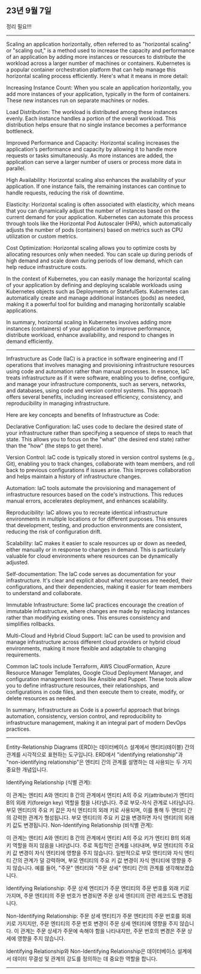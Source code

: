 ## 23년 9월 7일

정리 필요!!!

------

Scaling an application horizontally, often referred to as "horizontal scaling" or "scaling out," is a method used to increase the capacity and performance of an application by adding more instances or resources to distribute the workload across a larger number of machines or containers. Kubernetes is a popular container orchestration platform that can help manage this horizontal scaling process efficiently. Here's what it means in more detail:

Increasing Instance Count: When you scale an application horizontally, you add more instances of your application, typically in the form of containers. These new instances run on separate machines or nodes.

Load Distribution: The workload is distributed among these instances evenly. Each instance handles a portion of the overall workload. This distribution helps ensure that no single instance becomes a performance bottleneck.

Improved Performance and Capacity: Horizontal scaling increases the application's performance and capacity by allowing it to handle more requests or tasks simultaneously. As more instances are added, the application can serve a larger number of users or process more data in parallel.

High Availability: Horizontal scaling also enhances the availability of your application. If one instance fails, the remaining instances can continue to handle requests, reducing the risk of downtime.

Elasticity: Horizontal scaling is often associated with elasticity, which means that you can dynamically adjust the number of instances based on the current demand for your application. Kubernetes can automate this process through tools like the Horizontal Pod Autoscaler (HPA), which automatically adjusts the number of pods (containers) based on metrics such as CPU utilization or custom metrics.

Cost Optimization: Horizontal scaling allows you to optimize costs by allocating resources only when needed. You can scale up during periods of high demand and scale down during periods of low demand, which can help reduce infrastructure costs.

In the context of Kubernetes, you can easily manage the horizontal scaling of your application by defining and deploying scalable workloads using Kubernetes objects such as Deployments or StatefulSets. Kubernetes can automatically create and manage additional instances (pods) as needed, making it a powerful tool for building and managing horizontally scalable applications.

In summary, horizontal scaling in Kubernetes involves adding more instances (containers) of your application to improve performance, distribute workload, enhance availability, and respond to changes in demand efficiently.

------



Infrastructure as Code (IaC) is a practice in software engineering and IT operations that involves managing and provisioning infrastructure resources using code and automation rather than manual processes. In essence, IaC treats infrastructure as if it were software, enabling you to define, configure, and manage your infrastructure components, such as servers, networks, and databases, using code and version control systems. This approach offers several benefits, including increased efficiency, consistency, and reproducibility in managing infrastructure.

Here are key concepts and benefits of Infrastructure as Code:

Declarative Configuration: IaC uses code to declare the desired state of your infrastructure rather than specifying a sequence of steps to reach that state. This allows you to focus on the "what" (the desired end state) rather than the "how" (the steps to get there).

Version Control: IaC code is typically stored in version control systems (e.g., Git), enabling you to track changes, collaborate with team members, and roll back to previous configurations if issues arise. This improves collaboration and helps maintain a history of infrastructure changes.

Automation: IaC tools automate the provisioning and management of infrastructure resources based on the code's instructions. This reduces manual errors, accelerates deployment, and enhances scalability.

Reproducibility: IaC allows you to recreate identical infrastructure environments in multiple locations or for different purposes. This ensures that development, testing, and production environments are consistent, reducing the risk of configuration drift.

Scalability: IaC makes it easier to scale resources up or down as needed, either manually or in response to changes in demand. This is particularly valuable for cloud environments where resources can be dynamically adjusted.

Self-documentation: The IaC code serves as documentation for your infrastructure. It's clear and explicit about what resources are needed, their configurations, and their dependencies, making it easier for team members to understand and collaborate.

Immutable Infrastructure: Some IaC practices encourage the creation of immutable infrastructure, where changes are made by replacing instances rather than modifying existing ones. This ensures consistency and simplifies rollbacks.

Multi-Cloud and Hybrid Cloud Support: IaC can be used to provision and manage infrastructure across different cloud providers or hybrid cloud environments, making it more flexible and adaptable to changing requirements.

Common IaC tools include Terraform, AWS CloudFormation, Azure Resource Manager Templates, Google Cloud Deployment Manager, and configuration management tools like Ansible and Puppet. These tools allow you to define infrastructure resources, their relationships, and configurations in code files, and then execute them to create, modify, or delete resources as needed.

In summary, Infrastructure as Code is a powerful approach that brings automation, consistency, version control, and reproducibility to infrastructure management, making it an integral part of modern DevOps practices.


----

Entity-Relationship Diagrams (ERD)는 데이터베이스 설계에서 엔티티(테이블) 간의 관계를 시각적으로 표현하는 도구입니다. ERD에서 "identifying relationship"과 "non-identifying relationship"은 엔티티 간의 관계를 설명하는 데 사용되는 두 가지 중요한 개념입니다.

Identifying Relationship (식별 관계):

이 관계는 엔티티 A와 엔티티 B 간의 관계에서 엔티티 A의 주요 키(attribute)가 엔티티 B의 외래 키(foreign key) 역할을 함을 나타냅니다.
주로 부모-자식 관계로 나타납니다. 부모 엔티티의 주요 키 값은 자식 엔티티의 외래 키로 사용되며, 이를 통해 두 엔티티 간의 강력한 관계가 형성됩니다.
부모 엔티티의 주요 키 값을 변경하면 자식 엔티티의 외래 키 값도 변경됩니다.
Non-Identifying Relationship (비식별 관계):

이 관계는 엔티티 A와 엔티티 B 간의 관계에서 엔티티 A의 주요 키가 엔티티 B의 외래 키 역할을 하지 않음을 나타냅니다.
주로 독립적인 관계를 나타내며, 부모 엔티티의 주요 키 값 변경이 자식 엔티티에 영향을 주지 않습니다.
일반적으로 부모 엔티티와 자식 엔티티 간의 관계가 덜 강력하며, 부모 엔티티의 주요 키 값 변경이 자식 엔티티에 영향을 주지 않습니다.
예를 들어, "주문" 엔티티와 "주문 상세" 엔티티 간의 관계를 생각해보겠습니다.

Identifying Relationship: 주문 상세 엔티티가 주문 엔티티의 주문 번호를 외래 키로 가지며, 주문 엔티티의 주문 번호가 변경되면 주문 상세 엔티티의 관련 레코드도 변경됩니다.

Non-Identifying Relationship: 주문 상세 엔티티가 주문 엔티티의 주문 번호를 외래 키로 가지지만, 주문 엔티티의 주문 번호 변경이 주문 상세 엔티티에 영향을 주지 않습니다. 이 관계는 주문 상세가 주문에 속해야 함을 나타내지만, 주문 번호의 변경은 주문 상세에 영향을 주지 않습니다.

Identifying Relationship와 Non-Identifying Relationship은 데이터베이스 설계에서 데이터 무결성 및 관계의 강도를 정의하는 데 중요한 역할을 합니다.

--------